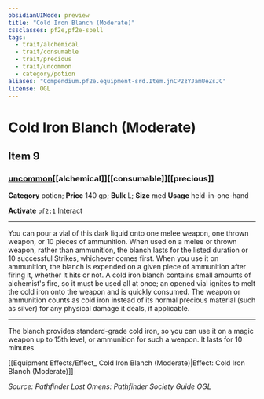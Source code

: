 ```yaml
---
obsidianUIMode: preview
title: "Cold Iron Blanch (Moderate)"
cssclasses: pf2e,pf2e-spell
tags:
  - trait/alchemical
  - trait/consumable
  - trait/precious
  - trait/uncommon
  - category/potion
aliases: "Compendium.pf2e.equipment-srd.Item.jnCP2zYJamUeZsJC"
license: OGL
---
```

# Cold Iron Blanch (Moderate)
## Item 9
### [uncommon](uncommon "Uncommon Rarity Trait")[[alchemical]][[consumable]][[precious]]

**Category** potion; 
**Price** 140 gp; 
**Bulk** L; **Size** med
**Usage** held-in-one-hand

**Activate** `pf2:1` Interact

* * *

You can pour a vial of this dark liquid onto one melee weapon, one thrown weapon, or 10 pieces of ammunition. When used on a melee or thrown weapon, rather than ammunition, the blanch lasts for the listed duration or 10 successful Strikes, whichever comes first. When you use it on ammunition, the blanch is expended on a given piece of ammunition after firing it, whether it hits or not. A cold iron blanch contains small amounts of alchemist's fire, so it must be used all at once; an opened vial ignites to melt the cold iron onto the weapon and is quickly consumed. The weapon or ammunition counts as cold iron instead of its normal precious material (such as silver) for any physical damage it deals, if applicable.

* * *

The blanch provides standard-grade cold iron, so you can use it on a magic weapon up to 15th level, or ammunition for such a weapon. It lasts for 10 minutes.

[[Equipment Effects/Effect_ Cold Iron Blanch (Moderate)|Effect: Cold Iron Blanch (Moderate)]]

*Source: Pathfinder Lost Omens: Pathfinder Society Guide*
*OGL*